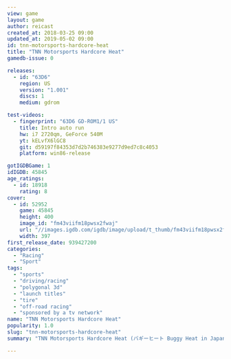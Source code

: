```yaml
---
view: game
layout: game
author: reicast
created_at: 2018-03-25 09:00
updated_at: 2019-05-02 09:00
id: tnn-motorsports-hardcore-heat
title: "TNN Motorsports Hardcore Heat"
gamedb-issue: 0

releases:
  - id: "63D6"
    region: US
    version: "1.001"
    discs: 1
    medium: gdrom

test-videos:
  - fingerprint: "63D6 GD-ROM1/1 US"
    title: Intro auto run
    hw: i7 2720qm, GeForce 540M
    yt: kELvfX6lGC8
    git: d59197f84353d7d2b746383e9277d9ed7c8c4053
    platform: win86-release

gotIGDBGame: 1
idIGDB: 45845
age_ratings:
  - id: 18918
    rating: 8
cover:
  - id: 52952
    game: 45845
    height: 400
    image_id: "fm43viifm18pwsx2fwaj"
    url: "//images.igdb.com/igdb/image/upload/t_thumb/fm43viifm18pwsx2fwaj.jpg"
    width: 397
first_release_date: 939427200
categories:
  - "Racing"
  - "Sport"
tags:
  - "sports"
  - "driving/racing"
  - "polygonal 3d"
  - "launch titles"
  - "tire"
  - "off-road racing"
  - "sponsored by a tv network"
name: "TNN Motorsports Hardcore Heat"
popularity: 1.0
slug: "tnn-motorsports-hardcore-heat"
summary: "TNN Motorsports Hardcore Heat (バギーヒート Buggy Heat in Japan and Europe) is an off-road racing video game for the Dreamcast, developed by CRI and published in the USA by ASC Games."

---
```

